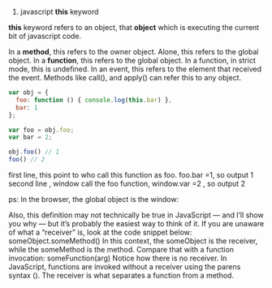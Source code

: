 
1. javascript **this**  keyword
 
**this** keyword refers to an object, that **object** which is executing the current bit of javascript code.

In a **method**, this refers to the owner object.
Alone, this refers to the global object.
In a **function**, this refers to the global object. In a function, in strict mode, this is undefined.
In an event, this refers to the element that received the event.
Methods like call(), and apply() can refer this to any object.

```javascript
var obj = {
  foo: function () { console.log(this.bar) },
  bar: 1
};

var foo = obj.foo;
var bar = 2;

obj.foo() // 1
foo() // 2

```

first line, this point to who call this function as foo.  foo.bar =1,  so output 1 
second line , window call the foo function,  window.var =2 , so output 2 

ps: In the browser, the global object is the window:


Also, this definition may not technically be true in JavaScript — and I’ll show you why — but it’s probably the easiest way to think of it. If you are unaware of what a “receiver” is, look at the code snippet below:
someObject.someMethod()
In this context, the someObject is the receiver, while the someMethod is the method. Compare that with a function invocation:
someFunction(arg)
Notice how there is no receiver. In JavaScript, functions are invoked without a receiver using the parens syntax (). The receiver is what separates a function from a method.


